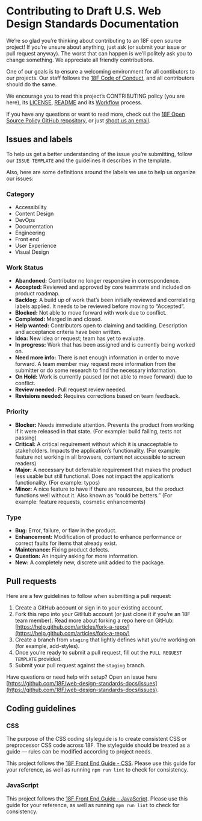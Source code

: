 # Contributing to Draft U.S. Web Design Standards Documentation

We’re so glad you’re thinking about contributing to an 18F open source project! If you’re unsure about anything, just ask (or submit your issue or pull request anyway). The worst that can happen is we’ll politely ask you to change something. We appreciate all friendly contributions.

One of our goals is to ensure a welcoming environment for all contibutors to our projects. Our staff follows the [18F Code of Conduct](https://github.com/18F/code-of-conduct/blob/master/code-of-conduct.md), and all contributors should do the same.

We encourage you to read this project’s CONTRIBUTING policy (you are here), its [LICENSE](LICENSE.md), [README](README.md) and its [Workflow](https://github.com/18F/web-design-standards/wiki/Workflow) process.

If you have any questions or want to read more, check out the [18F Open Source Policy GitHub repository]( https://github.com/18f/open-source-policy), or just [shoot us an email](mailto:18f@gsa.gov).

## Issues and labels

To help us get a better understanding of the issue you’re submitting, follow our `ISSUE TEMPLATE` and the guidelines it describes in the template.

Also, here are some definitions around the labels we use to help us organize our issues:

### Category
* Accessibility
* Content Design
* DevOps
* Documentation
* Engineering
* Front end
* User Experience
* Visual Design

### Work Status
* **Abandoned:** Contributor no longer responsive in correspondence.
* **Accepted:** Reviewed and approved by core teammate and included on product roadmap.
* **Backlog:** A build up of work that’s been initially reviewed and correlating labels applied. It needs to be reviewed before moving to “Accepted”.
* **Blocked:** Not able to move forward with work due to conflict.
* **Completed:** Merged in and closed.
* **Help wanted:** Contributors open to claiming and tackling. Description and acceptance criteria have been written.
* **Idea:** New idea or request; team has yet to evaluate.
* **In progress:** Work that has been assigned and is currently being worked on.
* **Need more info:** There is not enough information in order to move forward. A team member may request more information from the submitter or do some research to find the necessary information.
* **On Hold:** Work is currently paused (or not able to move forward) due to conflict.
* **Review needed:** Pull request review needed.
* **Revisions needed:** Requires corrections based on team feedback.

### Priority
* **Blocker:** Needs immediate attention. Prevents the product from working if it were released in that state. (For example: build failing, tests not passing)
* **Critical:** A critical requirement without which it is unacceptable to stakeholders. Impacts the application’s functionality. (For example: feature not working in all browsers, content not accessible to screen readers)
* **Major:** A necessary but deferrable requirement that makes the product less usable but still functional. Does not impact the application’s functionality. (For example: typos)
* **Minor:** A nice feature to have if there are resources, but the product functions well without it. Also known as “could be betters.” (For example: feature requests, cosmetic enhancements)

### Type
* **Bug:** Error, failure, or flaw in the product.
* **Enhancement:** Modification of product to enhance performance or correct faults for items that already exist.
* **Maintenance:** Fixing product defects.
* **Question:** An inquiry asking for more information.
* **New:** A completely new, discrete unit added to the package.

## Pull requests

Here are a few guidelines to follow when submitting a pull request:

1. Create a GitHub account or sign in to your existing account.
1. Fork this repo into your GitHub account (or just clone it if you’re an 18F team member). Read more about forking a repo here on GitHub:
[https://help.github.com/articles/fork-a-repo/](https://help.github.com/articles/fork-a-repo/)
1. Create a branch from `staging` that lightly defines what you’re working on (for example, add-styles).
1. Once you’re ready to submit a pull request, fill out the `PULL REQUEST TEMPLATE` provided.
1. Submit your pull request against the `staging` branch.

Have questions or need help with setup? Open an issue here [https://github.com/18F/web-design-standards-docs/issues](https://github.com/18F/web-design-standards-docs/issues).

## Coding guidelines

### CSS

The purpose of the CSS coding styleguide is to create consistent CSS or preprocessor CSS code across 18F. The styleguide should be treated as a guide — rules can be modified according to project needs.

This project follows the [18F Front End Guide - CSS](https://pages.18f.gov/frontend/#css). Please use this guide for your reference, as well as running `npm run lint` to check for consistency.

### JavaScript

This project follows the [18F Front End Guide - JavaScript](https://pages.18f.gov/frontend/#javascript). Please use this guide for your reference, as well as running `npm run lint` to check for consistency.
